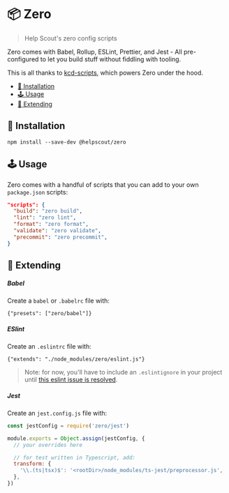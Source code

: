 # 📦 Zero

> Help Scout's zero config scripts

Zero comes with Babel, Rollup, ESLint, Prettier, and Jest - All pre-configured to let you build stuff without fiddling with tooling.

This is all thanks to [kcd-scripts](https://github.com/kentcdodds/kcd-scripts), which powers Zero under the hood.

<!-- START doctoc generated TOC please keep comment here to allow auto update -->
<!-- DON'T EDIT THIS SECTION, INSTEAD RE-RUN doctoc TO UPDATE -->

- [🔧 Installation](#-installation)
- [🕹 Usage](#%F0%9F%95%B9-usage)
- [🙌 Extending](#-extending)

<!-- END doctoc generated TOC please keep comment here to allow auto update -->

## 🔧 Installation

```
npm install --save-dev @helpscout/zero
```

## 🕹 Usage

Zero comes with a handful of scripts that you can add to your own `package.json` scripts:

```json
"scripts": {
  "build": "zero build",
  "lint": "zero lint",
  "format": "zero format",
  "validate": "zero validate",
  "precommit": "zero precommit",
}
```

## 🙌 Extending

##### Babel

Create a `babel` or `.babelrc` file with:

```
{"presets": ["zero/babel"]}
```

##### ESlint

Create an `.eslintrc` file with:

```
{"extends": "./node_modules/zero/eslint.js"}
```

> Note: for now, you'll have to include an `.eslintignore` in your project until
> [this eslint issue is resolved](https://github.com/eslint/eslint/issues/9227).

##### Jest

Create an `jest.config.js` file with:

```javascript
const jestConfig = require('zero/jest')

module.exports = Object.assign(jestConfig, {
  // your overrides here

  // for test written in Typescript, add:
  transform: {
    '\\.(ts|tsx)$': '<rootDir>/node_modules/ts-jest/preprocessor.js',
  },
})
```
